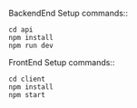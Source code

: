 BackendEnd Setup commands::

    cd api
    npm install
    npm run dev


FrontEnd Setup commands::
    
    cd client
    npm install
    npm start


